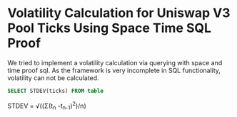 # Volatility Calculation for Uniswap V3 Pool Ticks Using Space Time SQL Proof
We tried to implement a volatility calculation via querying with space and time proof sql.
As the framework is very incomplete in SQL functionality, volatility can not be calculated.

```SQL
SELECT STDEV(ticks) FROM table
```

STDEV = √((Σ(t<sub>n</sub> -t<sub>n-1</sub>)<sup>2</sup>)/n)

